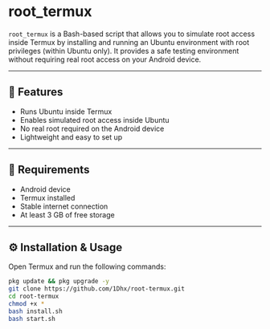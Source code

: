 # root_termux

`root_termux` is a Bash-based script that allows you to simulate root access inside Termux by installing and running an Ubuntu environment with root privileges (within Ubuntu only). It provides a safe testing environment without requiring real root access on your Android device.

---

## 🚀 Features

- Runs Ubuntu inside Termux
- Enables simulated root access inside Ubuntu
- No real root required on the Android device
- Lightweight and easy to set up

---

## 📱 Requirements

- Android device
- Termux installed
- Stable internet connection
- At least 3 GB of free storage

---

## ⚙️ Installation & Usage

Open Termux and run the following commands:

```bash
pkg update && pkg upgrade -y
git clone https://github.com/1Dhx/root-termux.git
cd root-termux
chmod +x *
bash install.sh
bash start.sh
